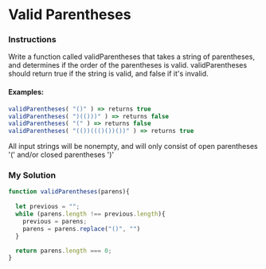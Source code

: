 # Valid Parentheses

### Instructions

Write a function called validParentheses that takes a string of parentheses, and determines if the order of the parentheses is valid. validParentheses should return true if the string is valid, and false if it's invalid.

#### Examples: 

```js
validParentheses( "()" ) => returns true 
validParentheses( ")(()))" ) => returns false 
validParentheses( "(" ) => returns false 
validParentheses( "(())((()())())" ) => returns true 
```

All input strings will be nonempty, and will only consist of open parentheses '(' and/or closed parentheses ')'

### My Solution

```js
function validParentheses(parens){
 
  let previous = "";
  while (parens.length !== previous.length){
    previous = parens;
    parens = parens.replace("()", "")             
  }

  return parens.length === 0;
}
```
